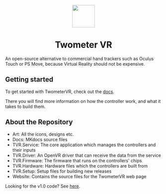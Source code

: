<p align="center">
  <img width="72" height="72" src="Art/Icon512.png">
  <h1 align="center">Twometer VR</h1>
</p>

An open-source alternative to commercial hand trackers such as Oculus Touch or PS Move, because Virtual Reality should not be expensive.

## Getting started
To get started with TwometerVR, check out the [docs](https://vr.twometer.de/docs).

There you will find more information on how the controller work, and what it takes to build them.

## About the Repository
- Art: All the icons, designs etc.
- Docs: MKdocs source files
- TVR.Service: The core application which manages the controllers and their inputs
- TVR.Driver: An OpenVR driver that can receive the data from the service
- TVR.Firmware: The firmware that runs on the controllers' chips
- TVR.Hardware: Hardware files which the controllers are built from
- TVR.Setup: Setup files for building new releases
- Website: Contains the source files for the TwometerVR web page 



Looking for the v1.0 code? See [here](https://github.com/Twometer/twometer-vr/tree/1.x).